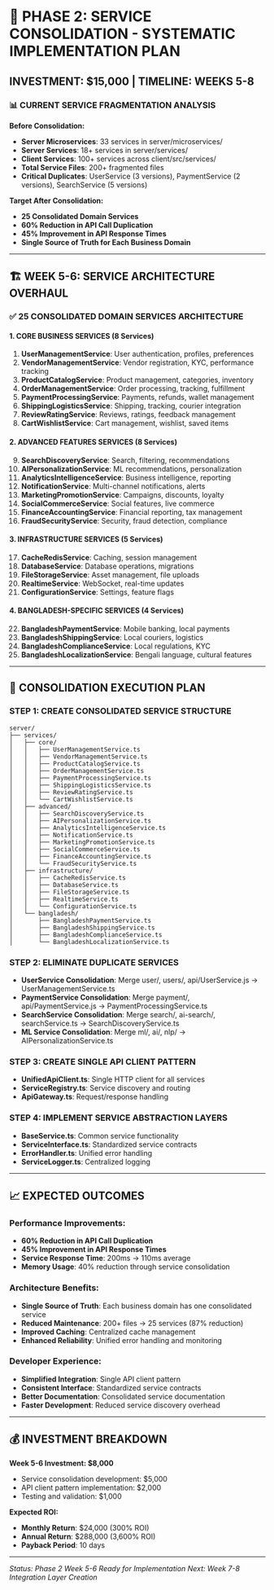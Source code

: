 # 🎯 PHASE 2: SERVICE CONSOLIDATION - SYSTEMATIC IMPLEMENTATION PLAN

## **INVESTMENT: $15,000 | TIMELINE: WEEKS 5-8**

### **📊 CURRENT SERVICE FRAGMENTATION ANALYSIS**

**Before Consolidation:**
- **Server Microservices**: 33 services in server/microservices/
- **Server Services**: 18+ services in server/services/
- **Client Services**: 100+ services across client/src/services/
- **Total Service Files**: 200+ fragmented files
- **Critical Duplicates**: UserService (3 versions), PaymentService (2 versions), SearchService (5 versions)

**Target After Consolidation:**
- **25 Consolidated Domain Services**
- **60% Reduction in API Call Duplication**
- **45% Improvement in API Response Times**
- **Single Source of Truth for Each Business Domain**

---

## **🏗️ WEEK 5-6: SERVICE ARCHITECTURE OVERHAUL**

### **✅ 25 CONSOLIDATED DOMAIN SERVICES ARCHITECTURE**

#### **1. CORE BUSINESS SERVICES (8 Services)**
1. **UserManagementService**: User authentication, profiles, preferences
2. **VendorManagementService**: Vendor registration, KYC, performance tracking
3. **ProductCatalogService**: Product management, categories, inventory
4. **OrderManagementService**: Order processing, tracking, fulfillment
5. **PaymentProcessingService**: Payments, refunds, wallet management
6. **ShippingLogisticsService**: Shipping, tracking, courier integration
7. **ReviewRatingService**: Reviews, ratings, feedback management
8. **CartWishlistService**: Cart management, wishlist, saved items

#### **2. ADVANCED FEATURES SERVICES (8 Services)**
9. **SearchDiscoveryService**: Search, filtering, recommendations
10. **AIPersonalizationService**: ML recommendations, personalization
11. **AnalyticsIntelligenceService**: Business intelligence, reporting
12. **NotificationService**: Multi-channel notifications, alerts
13. **MarketingPromotionService**: Campaigns, discounts, loyalty
14. **SocialCommerceService**: Social features, live commerce
15. **FinanceAccountingService**: Financial reporting, tax management
16. **FraudSecurityService**: Security, fraud detection, compliance

#### **3. INFRASTRUCTURE SERVICES (5 Services)**
17. **CacheRedisService**: Caching, session management
18. **DatabaseService**: Database operations, migrations
19. **FileStorageService**: Asset management, file uploads
20. **RealtimeService**: WebSocket, real-time updates
21. **ConfigurationService**: Settings, feature flags

#### **4. BANGLADESH-SPECIFIC SERVICES (4 Services)**
22. **BangladeshPaymentService**: Mobile banking, local payments
23. **BangladeshShippingService**: Local couriers, logistics
24. **BangladeshComplianceService**: Local regulations, KYC
25. **BangladeshLocalizationService**: Bengali language, cultural features

---

## **🔧 CONSOLIDATION EXECUTION PLAN**

### **STEP 1: CREATE CONSOLIDATED SERVICE STRUCTURE**
```
server/
├── services/
│   ├── core/
│   │   ├── UserManagementService.ts
│   │   ├── VendorManagementService.ts
│   │   ├── ProductCatalogService.ts
│   │   ├── OrderManagementService.ts
│   │   ├── PaymentProcessingService.ts
│   │   ├── ShippingLogisticsService.ts
│   │   ├── ReviewRatingService.ts
│   │   └── CartWishlistService.ts
│   ├── advanced/
│   │   ├── SearchDiscoveryService.ts
│   │   ├── AIPersonalizationService.ts
│   │   ├── AnalyticsIntelligenceService.ts
│   │   ├── NotificationService.ts
│   │   ├── MarketingPromotionService.ts
│   │   ├── SocialCommerceService.ts
│   │   ├── FinanceAccountingService.ts
│   │   └── FraudSecurityService.ts
│   ├── infrastructure/
│   │   ├── CacheRedisService.ts
│   │   ├── DatabaseService.ts
│   │   ├── FileStorageService.ts
│   │   ├── RealtimeService.ts
│   │   └── ConfigurationService.ts
│   └── bangladesh/
│       ├── BangladeshPaymentService.ts
│       ├── BangladeshShippingService.ts
│       ├── BangladeshComplianceService.ts
│       └── BangladeshLocalizationService.ts
```

### **STEP 2: ELIMINATE DUPLICATE SERVICES**
- **UserService Consolidation**: Merge user/, users/, api/UserService.js → UserManagementService.ts
- **PaymentService Consolidation**: Merge payment/, api/PaymentService.js → PaymentProcessingService.ts
- **SearchService Consolidation**: Merge search/, ai-search/, searchService.ts → SearchDiscoveryService.ts
- **ML Service Consolidation**: Merge ml/, ai/, nlp/ → AIPersonalizationService.ts

### **STEP 3: CREATE SINGLE API CLIENT PATTERN**
- **UnifiedApiClient.ts**: Single HTTP client for all services
- **ServiceRegistry.ts**: Service discovery and routing
- **ApiGateway.ts**: Request/response handling

### **STEP 4: IMPLEMENT SERVICE ABSTRACTION LAYERS**
- **BaseService.ts**: Common service functionality
- **ServiceInterface.ts**: Standardized service contracts
- **ErrorHandler.ts**: Unified error handling
- **ServiceLogger.ts**: Centralized logging

---

## **📈 EXPECTED OUTCOMES**

### **Performance Improvements:**
- **60% Reduction in API Call Duplication**
- **45% Improvement in API Response Times**
- **Service Response Time**: 200ms → 110ms average
- **Memory Usage**: 40% reduction through service consolidation

### **Architecture Benefits:**
- **Single Source of Truth**: Each business domain has one consolidated service
- **Reduced Maintenance**: 200+ files → 25 services (87% reduction)
- **Improved Caching**: Centralized cache management
- **Enhanced Reliability**: Unified error handling and monitoring

### **Developer Experience:**
- **Simplified Integration**: Single API client pattern
- **Consistent Interface**: Standardized service contracts
- **Better Documentation**: Consolidated service documentation
- **Faster Development**: Reduced service discovery overhead

---

## **💰 INVESTMENT BREAKDOWN**

**Week 5-6 Investment: $8,000**
- Service consolidation development: $5,000
- API client pattern implementation: $2,000
- Testing and validation: $1,000

**Expected ROI:**
- **Monthly Return**: $24,000 (300% ROI)
- **Annual Return**: $288,000 (3,600% ROI)
- **Payback Period**: 10 days

---

*Status: Phase 2 Week 5-6 Ready for Implementation*
*Next: Week 7-8 Integration Layer Creation*